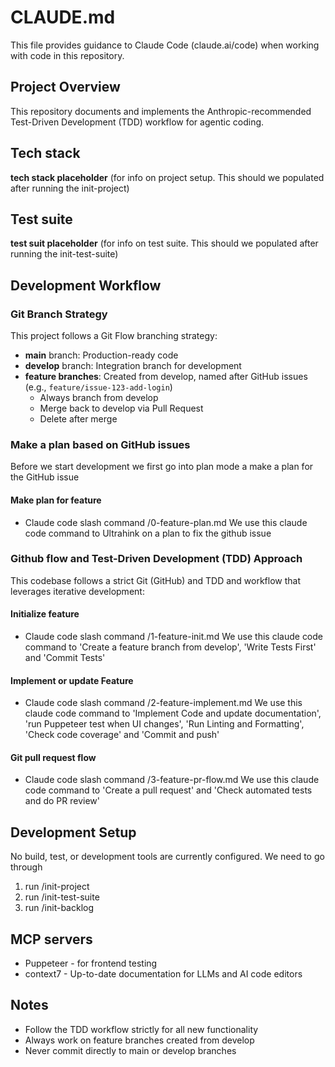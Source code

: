 # CLAUDE.md

This file provides guidance to Claude Code (claude.ai/code) when working with code in this repository.

## Project Overview

This repository documents and implements the Anthropic-recommended Test-Driven Development (TDD) workflow for agentic coding.

## Tech stack
**tech stack placeholder** (for info on project setup. This should we populated after running the init-project)

## Test suite
**test suit placeholder** (for info on test suite. This should we populated after running the init-test-suite)

## Development Workflow

### Git Branch Strategy

This project follows a Git Flow branching strategy:

- **main** branch: Production-ready code
- **develop** branch: Integration branch for development
- **feature branches**: Created from develop, named after GitHub issues (e.g., `feature/issue-123-add-login`)
  - Always branch from develop
  - Merge back to develop via Pull Request
  - Delete after merge

### Make a plan based on GitHub issues

Before we start development we first go into plan mode a make a plan for the GitHub issue

#### Make plan for feature
- Claude code slash command /0-feature-plan.md
We use this claude code command to Ultrahink on a plan to fix the github issue

### Github flow and Test-Driven Development (TDD) Approach

This codebase follows a strict Git (GitHub) and TDD and workflow that leverages iterative development:

#### Initialize feature
- Claude code slash command /1-feature-init.md
We use this claude code command to 'Create a feature branch from develop', 'Write Tests First' and 'Commit Tests'

#### Implement or update Feature
- Claude code slash command /2-feature-implement.md
We use this claude code command to 'Implement Code and update documentation', 'run Puppeteer test when UI changes', 'Run Linting and Formatting', 'Check code coverage' and 'Commit and push'

#### Git pull request flow
- Claude code slash command /3-feature-pr-flow.md
We use this claude code command to 'Create a pull request' and 'Check automated tests and do PR review'

## Development Setup

No build, test, or development tools are currently configured. We need to go through
1. run /init-project 
2. run /init-test-suite
3. run /init-backlog

## MCP servers
- Puppeteer - for frontend testing
- context7 - Up-to-date documentation for LLMs and AI code editors

## Notes

- Follow the TDD workflow strictly for all new functionality
- Always work on feature branches created from develop
- Never commit directly to main or develop branches